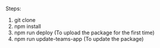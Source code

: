 Steps:

1) git clone 
2) npm install
3) npm run deploy (To upload the package for the first time)
4) npm run update-teams-app (To update the package) 
